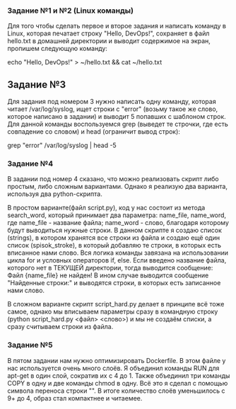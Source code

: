 ### Задание №1 и №2 (Linux команды)

Для того чтобы сделать первое и второе задания и написать команду в Linux, которая печатает строку "Hello, DevOps!", сохраняет в файл hello.txt в домашней директории и выводит содержимое на экран, пропишем следующую команду:

echo "Hello, DevOps!" > ~/hello.txt && cat ~/hello.txt

## Задание №3

Для задания под номером 3 нужно написать одну команду, которая читает /var/log/syslog, ищет строки с "error" (возьму такое же слово, которое написано в задании) и выводит 5 попавших с шаблоном строк. Для данной команды воспользуемся grep (выведет те строчки, где есть совпадение со словом) и head (ограничит вывод строк):

grep "error" /var/log/syslog | head -5 

### Задание №4

В задании под номер 4 сказано, что можно реализовать скрипт либо простым, либо сложным вариантами. Однако я реализую два варианта, используя два python-скрипта.

В простом варианте(файл script.py), код у нас состоит из метода search_word, который принимает два параметра: name_file, name_word, где name_file - название файла; name_word - слово, благодаря которому будут выводиться нужные строки. В данном скрипте я создаю список (strings), в котором хранятся все строки из файла и создаю ещё один список (spisok_stroke), в который добавляю те строки, в которых есть вписанное нами слово. Вся логика команды завязана на использовании цикла for и условных операторов if, else. Если введено название файла, которого нет в ТЕКУЩЕЙ директории, тогда выводится сообщение: 
                            Файл {name_file} не найден!
В ином случае выводится сообщение "Найденные строки:" и выводятся строки, в которых есть записанное нами слово. 

В сложном варианте скрипт script_hard.py делает в принципе всё тоже самое, однако мы вписываем параметры сразу в командную строку (python script_hard.py <файл> <слово>) и мы не создаём списки, а сразу считываем строки из файла.

### Задание №5

В пятом задании нам нужно оптимизировать Dockerfile. В этом файле у нас используется очень много слоёв. Я объединил команды RUN для apt-get в один слой, сократив их с 4 до 1. Также объединил три команды COPY в одну и две команды chmod в одну. Всё это я сделал с помощью символа переноса строки "". В итоге количество слоёв уменьшилось с 9+ до 4, образ стал компактнее и читаемее.


